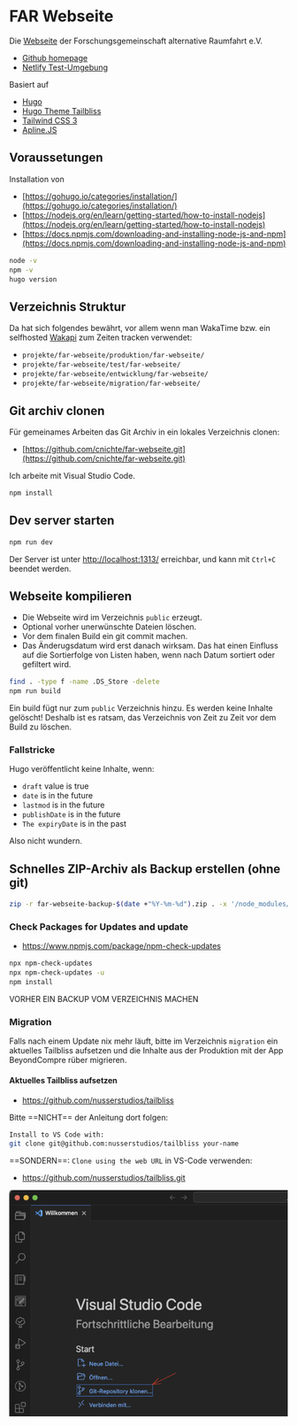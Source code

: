 # FAR Webseite

Die [Webseite](https://alternative-raumfahrt.de) der Forschungsgemeinschaft alternative Raumfahrt e.V.

* [Github homepage](https://github.com/cnichte/far-webseite)
* [Netlify Test-Umgebung](https://alternative-raumfahrt.netlify.app/)

Basiert auf

* [Hugo](https://gohugo.io)
* [Hugo Theme Tailbliss](https://github.com/nusserstudios/tailbliss)
* [Tailwind CSS 3](https://tailwindcss.com/)
* [Apline.JS](https://alpinejs.dev/)

## Voraussetungen

Installation von

* [https://gohugo.io/categories/installation/](https://gohugo.io/categories/installation/)
* [https://nodejs.org/en/learn/getting-started/how-to-install-nodejs](https://nodejs.org/en/learn/getting-started/how-to-install-nodejs)
* [https://docs.npmjs.com/downloading-and-installing-node-js-and-npm](https://docs.npmjs.com/downloading-and-installing-node-js-and-npm)

```bash
node -v
npm -v
hugo version
```

## Verzeichnis Struktur

Da hat sich folgendes bewährt, vor allem wenn man WakaTime bzw. ein selfhosted [Wakapi](https://wakapi.dev) zum Zeiten tracken verwendet:

* `projekte/far-webseite/produktion/far-webseite/`
* `projekte/far-webseite/test/far-webseite/`
* `projekte/far-webseite/entwicklung/far-webseite/`
* `projekte/far-webseite/migration/far-webseite/`

## Git archiv clonen

Für gemeinames Arbeiten das Git Archiv in ein lokales Verzeichnis clonen:

* [https://github.com/cnichte/far-webseite.git](https://github.com/cnichte/far-webseite.git)

Ich arbeite mit Visual Studio Code.

```bash
npm install
```

## Dev server starten

```bash
npm run dev
```

Der Server ist unter [http://localhost:1313/](http://localhost:1313/) erreichbar, und kann mit `Ctrl+C` beendet werden.

## Webseite kompilieren

* Die Webseite wird im Verzeichnis `public` erzeugt.
* Optional vorher unerwünschte Dateien löschen.
* Vor dem finalen Build ein git commit machen.
* Das Änderugsdatum wird erst danach wirksam. Das hat einen Einfluss auf die Sortierfolge von Listen haben, wenn nach Datum sortiert oder gefiltert wird.

```bash
find . -type f -name .DS_Store -delete
npm run build
```

Ein build fügt nur zum `public` Verzeichnis hinzu. Es werden keine Inhalte gelöscht! Deshalb ist es ratsam, das Verzeichnis von Zeit zu Zeit vor dem Build zu löschen.

### Fallstricke

Hugo veröffentlicht keine Inhalte, wenn:

* `draft` value is true
* `date` is in the future
* `lastmod` is in the future
* `publishDate` is in the future
* `The expiryDate` is in the past

Also nicht wundern.

## Schnelles ZIP-Archiv als Backup erstellen (ohne git)

```bash
zip -r far-webseite-backup-$(date +"%Y-%m-%d").zip . -x '/node_modules/**' '/public/**' 'resources/_gen/*' '.git/*' '*.zip'
```

### Check Packages for Updates and update

* <https://www.npmjs.com/package/npm-check-updates>

```bash
npx npm-check-updates
npx npm-check-updates -u
npm install
```

VORHER EIN BACKUP VOM VERZEICHNIS MACHEN

### Migration

Falls nach einem Update nix mehr läuft, bitte im Verzeichnis `migration` ein aktuelles Tailbliss aufsetzen und die Inhalte aus der Produktion mit der App BeyondCompre rüber migrieren.

#### Aktuelles Tailbliss aufsetzen

* <https://github.com/nusserstudios/tailbliss>

Bitte ==NICHT== der Anleitung dort folgen:

```bash
Install to VS Code with:
git clone git@github.com:nusserstudios/tailbliss your-name
```

==SONDERN==: `Clone using the web URL` in VS-Code verwenden:

* <https://github.com/nusserstudios/tailbliss.git>

![VS-Code Welcome Screen](images-readme/VS-Code-Willkommen.png?raw=true "Title")